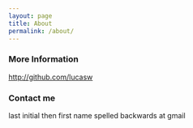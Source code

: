 ```yaml
---
layout: page
title: About
permalink: /about/
---
```



### More Information

http://github.com/lucasw

### Contact me

last initial then first name spelled backwards at gmail
